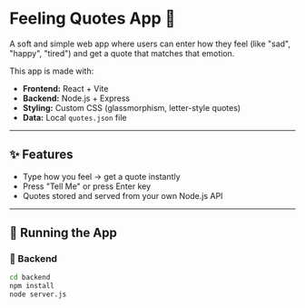 # Feeling Quotes App 🌸

A soft and simple web app where users can enter how they feel (like "sad", "happy", "tired") and get a quote that matches that emotion.

This app is made with:
- **Frontend:** React + Vite
- **Backend:** Node.js + Express
- **Styling:** Custom CSS (glassmorphism, letter-style quotes)
- **Data:** Local `quotes.json` file

---

## ✨ Features

- Type how you feel → get a quote instantly
- Press "Tell Me" or press Enter key
- Quotes stored and served from your own Node.js API

---

## 🚀 Running the App

### 🔹 Backend

```bash
cd backend
npm install
node server.js
